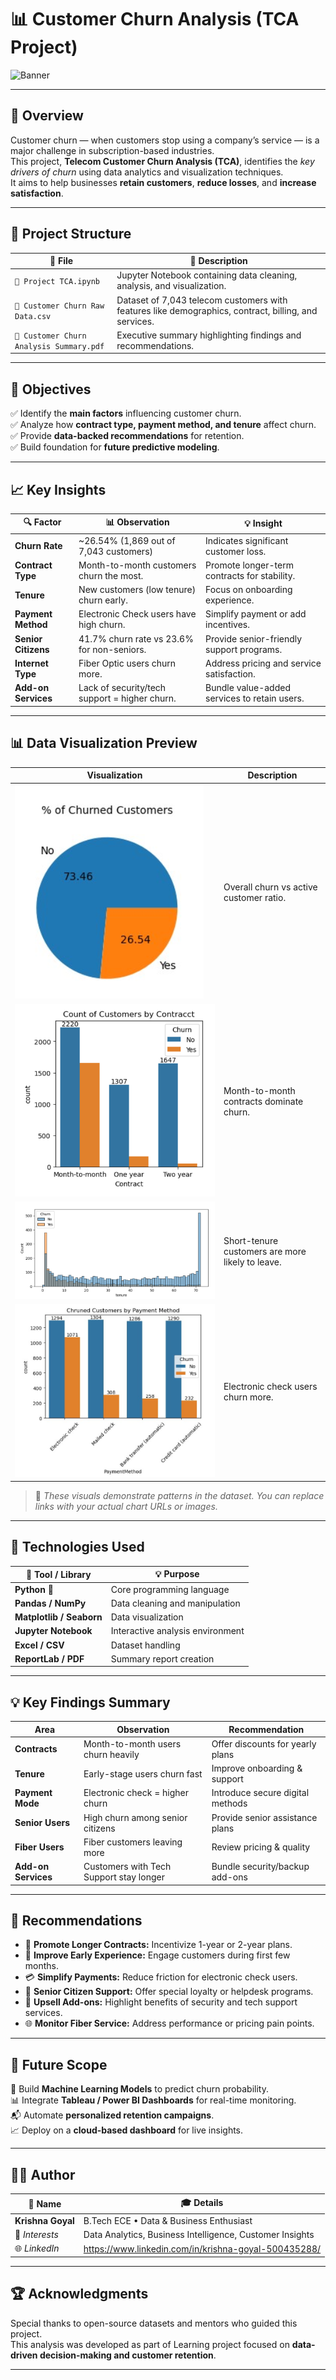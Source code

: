 # 📊 Customer Churn Analysis (TCA Project)

![Banner](https://www.cleartouch.in/wp-content/uploads/2022/11/Customer-Churn.png)

---

## 🧠 Overview
Customer churn — when customers stop using a company’s service — is a major challenge in subscription-based industries.  
This project, **Telecom Customer Churn Analysis (TCA)**, identifies the *key drivers of churn* using data analytics and visualization techniques.  
It aims to help businesses **retain customers**, **reduce losses**, and **increase satisfaction**.

---

## 📂 Project Structure

| 📁 File | 📝 Description |
|----------|----------------|
| `📓 Project TCA.ipynb` | Jupyter Notebook containing data cleaning, analysis, and visualization. |
| `📄 Customer Churn Raw Data.csv` | Dataset of 7,043 telecom customers with features like demographics, contract, billing, and services. |
| `📘 Customer Churn Analysis Summary.pdf` | Executive summary highlighting findings and recommendations. |

---

## 🎯 Objectives

✅ Identify the **main factors** influencing customer churn.  
✅ Analyze how **contract type, payment method, and tenure** affect churn.  
✅ Provide **data-backed recommendations** for retention.  
✅ Build foundation for **future predictive modeling**.

---

## 📈 Key Insights

| 🔍 Factor | 📊 Observation | 💡 Insight |
|------------|----------------|-------------|
| **Churn Rate** | ~26.54% (1,869 out of 7,043 customers) | Indicates significant customer loss. |
| **Contract Type** | Month-to-month customers churn the most. | Promote longer-term contracts for stability. |
| **Tenure** | New customers (low tenure) churn early. | Focus on onboarding experience. |
| **Payment Method** | Electronic Check users have high churn. | Simplify payment or add incentives. |
| **Senior Citizens** | 41.7% churn rate vs 23.6% for non-seniors. | Provide senior-friendly support programs. |
| **Internet Type** | Fiber Optic users churn more. | Address pricing and service satisfaction. |
| **Add-on Services** | Lack of security/tech support = higher churn. | Bundle value-added services to retain users. |

---

## 📊 Data Visualization Preview

| Visualization | Description |
|----------------|-------------|
| ![Churn Distribution](https://github.com/goyalkrishna/Customer-Churn-Analysis/blob/main/images/Churn%20Ratio.png) | Overall churn vs active customer ratio. |
| ![Contract vs Churn](https://github.com/goyalkrishna/Customer-Churn-Analysis/blob/main/images/Churn%20by%20Contract.png) | Month-to-month contracts dominate churn. |
| ![Tenure Impact](https://github.com/goyalkrishna/Customer-Churn-Analysis/blob/main/images/Tenure%20Impact.png) | Short-tenure customers are more likely to leave. |
| ![Payment Method](https://github.com/goyalkrishna/Customer-Churn-Analysis/blob/main/images/Churn%20by%20Payment%20Method.png) | Electronic check users churn more. |

> 🧩 *These visuals demonstrate patterns in the dataset. You can replace links with your actual chart URLs or images.*

---

## 🧰 Technologies Used

| 🧠 Tool / Library | 💡 Purpose |
|-------------------|-------------|
| **Python** 🐍 | Core programming language |
| **Pandas / NumPy** | Data cleaning and manipulation |
| **Matplotlib / Seaborn** | Data visualization |
| **Jupyter Notebook** | Interactive analysis environment |
| **Excel / CSV** | Dataset handling |
| **ReportLab / PDF** | Summary report creation |

---

## 💡 Key Findings Summary

| Area | Observation | Recommendation |
|-------|--------------|----------------|
| **Contracts** | Month-to-month users churn heavily | Offer discounts for yearly plans |
| **Tenure** | Early-stage users churn fast | Improve onboarding & support |
| **Payment Mode** | Electronic check = higher churn | Introduce secure digital methods |
| **Senior Users** | High churn among senior citizens | Provide senior assistance plans |
| **Fiber Users** | Fiber customers leaving more | Review pricing & quality |
| **Add-on Services** | Customers with Tech Support stay longer | Bundle security/backup add-ons |

---

## 🚀 Recommendations

- 💬 **Promote Longer Contracts:** Incentivize 1-year or 2-year plans.  
- 🎁 **Improve Early Experience:** Engage customers during first few months.  
- 💳 **Simplify Payments:** Reduce friction for electronic check users.  
- 👵 **Senior Citizen Support:** Offer special loyalty or helpdesk programs.  
- 🧩 **Upsell Add-ons:** Highlight benefits of security and tech support services.  
- 🌐 **Monitor Fiber Service:** Address performance or pricing pain points.

---

## 🧭 Future Scope

🔮 Build **Machine Learning Models** to predict churn probability.  
📊 Integrate **Tableau / Power BI Dashboards** for real-time monitoring.  
📬 Automate **personalized retention campaigns**.  
📈 Deploy on a **cloud-based dashboard** for live insights.

---

## 👨‍💻 Author

| 👤 Name | 🎓 Details |
|----------|------------|
| **Krishna Goyal** | B.Tech ECE • Data & Business Enthusiast |
| 💼 *Interests* | Data Analytics, Business Intelligence, Customer Insights |
| 🌐 *LinkedIn* | https://www.linkedin.com/in/krishna-goyal-500435288/ |

---

## 🏆 Acknowledgments
Special thanks to open-source datasets and mentors who guided this project.  
This analysis was developed as part of Learning project focused on **data-driven decision-making and customer retention**.

---


